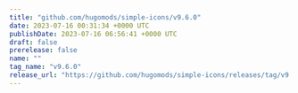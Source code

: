```yaml
---
title: "github.com/hugomods/simple-icons/v9.6.0"
date: 2023-07-16 00:31:34 +0000 UTC
publishDate: 2023-07-16 06:56:41 +0000 UTC
draft: false
prerelease: false
name: ""
tag_name: "v9.6.0"
release_url: "https://github.com/hugomods/simple-icons/releases/tag/v9.6.0"
---
```



